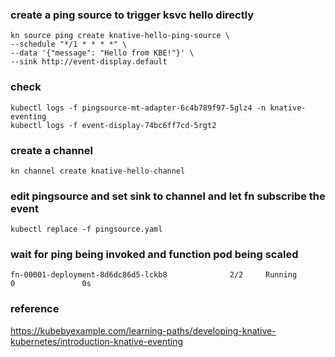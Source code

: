 ### create a ping source to trigger ksvc hello directly
```
kn source ping create knative-hello-ping-source \
--schedule "*/1 * * * *" \
--data '{"message": "Hello from KBE!"}' \
--sink http://event-display.default
```
### check
```
kubectl logs -f pingsource-mt-adapter-6c4b789f97-5glz4 -n knative-eventing
kubectl logs -f event-display-74bc6ff7cd-5rgt2
```
### create a channel
```
kn channel create knative-hello-channel
```
### edit pingsource and set sink to channel and let fn subscribe the event

```
kubectl replace -f pingsource.yaml
```

### wait for ping being invoked and function pod being scaled
```
fn-00001-deployment-8d6dc86d5-lckb8              2/2     Running             0               0s
```

### reference
https://kubebyexample.com/learning-paths/developing-knative-kubernetes/introduction-knative-eventing